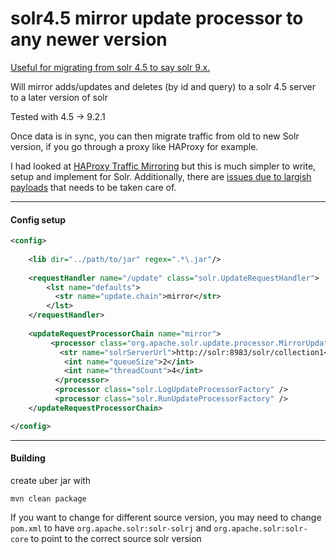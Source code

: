 # solr4.5 mirror update processor to any newer version

<u>Useful for migrating from solr 4.5 to say solr 9.x.</u> 

Will mirror adds/updates and deletes (by id and query) to a solr 
4.5 server to a later version of solr

Tested with 4.5 &rarr; 9.2.1

Once data is in sync, you can then migrate traffic from old to new Solr version, 
if you go through a proxy like HAProxy for example.

I had looked at [HAProxy Traffic Mirroring](https://www.haproxy.com/blog/haproxy-traffic-mirroring-for-real-world-testing)
but this is much simpler to write, setup and implement for Solr. Additionally, there are [issues due to largish payloads](https://github.com/haproxytech/spoa-mirror/issues/6)
that needs to be taken care of.

----

#### Config setup 
```xml
<config>
    
    <lib dir="../path/to/jar" regex=".*\.jar"/>
    
    <requestHandler name="/update" class="solr.UpdateRequestHandler">
        <lst name="defaults">
          <str name="update.chain">mirror</str>
        </lst>
    </requestHandler>
    
    <updateRequestProcessorChain name="mirror">
         <processor class="org.apache.solr.update.processor.MirrorUpdateRequestProcessorFactory">
           <str name="solrServerUrl">http://solr:8983/solr/collection1</str>
            <int name="queueSize">2</int>
            <int name="threadCount">4</int>
          </processor>
          <processor class="solr.LogUpdateProcessorFactory" />
          <processor class="solr.RunUpdateProcessorFactory" />
    </updateRequestProcessorChain>

</config>

```
---
#### Building
create uber jar with 
```mvn
mvn clean package
```

If you want to change for different source version, you may need to change ```pom.xml``` to have 
```org.apache.solr:solr-solrj``` and ```org.apache.solr:solr-core``` to point to the correct source solr version


